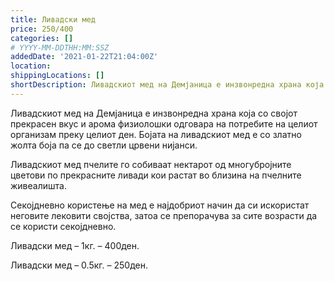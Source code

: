 ```yaml
---
title: Ливадски мед
price: 250/400
categories: []
# YYYY-MM-DDTHH:MM:SSZ
addedDate: '2021-01-22T21:04:00Z'
location:
shippingLocations: []
shortDescription: Ливадскиот мед на Демјаница е инзвонредна храна која со својот прекрасен вкус и арома...
---
```


Ливадскиот мед на Демјаница е инзвонредна храна која со својот прекрасен вкус и арома физиолошки одговара на потребите на целиот организам преку целиот ден. Бојата на ливадскиот мед е со златно жолта боја па се до светли црвени нијанси. 

Ливадскиот мед пчелите го собиваат нектарот од многубројните цветови по прекрасните ливади кои растат во близина на пчелните живеалишта.

Секојдневно користење на мед е најдобриот начин да си искористат неговите лековити својства, затоа се препорачува за сите возрасти да се користи секојдневно.

Ливадски мед – 1кг. – 400ден.

Ливадски мед – 0.5кг. – 250ден.